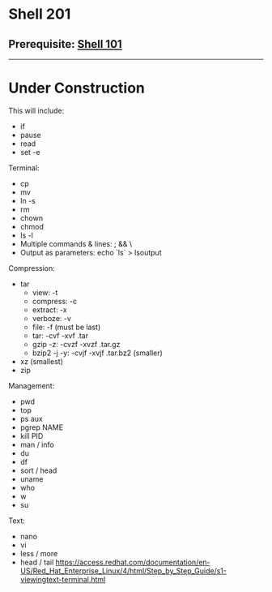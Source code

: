 # Shell 201

## Prerequisite: [Shell 101](https://github.com/inkVerb/Pinker/tree/master/101-shell)
___
# Under Construction

This will include:
- if
- pause
- read
- set -e

Terminal:
- cp
- mv
- ln -s
- rm
- chown
- chmod
- ls -l
- Multiple commands & lines: ; && \
- Output as parameters: echo \`ls\` > lsoutput

Compression:
- tar
  - view: -t
  - compress: -c
  - extract: -x
  - verboze: -v
  - file: -f (must be last)
  - tar: -cvf -xvf .tar
  - gzip -z: -cvzf -xvzf .tar.gz
  - bzip2 -j -y: -cvjf -xvjf .tar.bz2 (smaller)
- xz (smallest)
- zip

Management:
- pwd
- top
- ps aux
- pgrep NAME
- kill PID
- man / info
- du
- df
- sort / head
- uname
- who
- w
- su

Text:
- nano
- vi
- less / more
- head / tail
https://access.redhat.com/documentation/en-US/Red_Hat_Enterprise_Linux/4/html/Step_by_Step_Guide/s1-viewingtext-terminal.html
